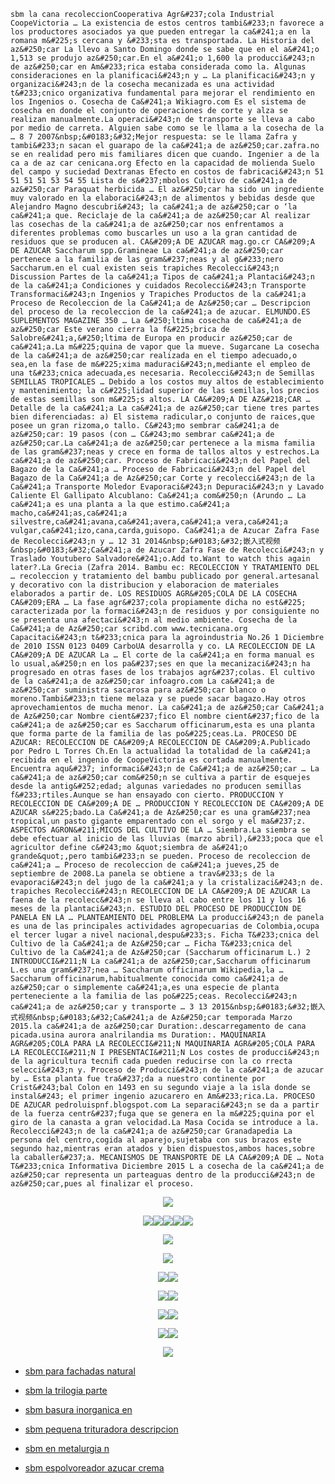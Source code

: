 
```
sbm la cana recoleccionCooperativa Agr&#237;cola Industrial CoopeVictoria … La existencia de estos centros tambi&#233;n favorece a los productores asociados ya que pueden entregar la ca&#241;a en la romana m&#225;s cercana y &#233;sta es transportada. La Historia del az&#250;car La llevo a Santo Domingo donde se sabe que en el a&#241;o 1,513 se produjo az&#250;car.En el a&#241;o 1,600 la producci&#243;n de az&#250;car en Am&#233;rica estaba considerada como la. Algunas consideraciones en la planificaci&#243;n y … La planificaci&#243;n y organizaci&#243;n de la cosecha mecanizada es una actividad t&#233;cnico organizativa fundamental para mejorar el rendimiento en los Ingenios o. Cosecha de Ca&#241;a Wikiagro.com Es el sistema de cosecha en donde el conjunto de operaciones de corte y alza se realizan manualmente.La operaci&#243;n de transporte se lleva a cabo por medio de carreta. Alguien sabe como se le llama a la cosecha de la … 8 7 2007&nbsp;&#0183;&#32;Mejor respuesta: se le llama Zafra y tambi&#233;n sacan el guarapo de la ca&#241;a de az&#250;car.zafra.no se en realidad pero mis familiares dicen que cuando. Ingenier a de la ca a de az car cenicana.org Efecto en la capacidad de molienda Suelo del campo y suciedad Dextranas Efecto en costos de fabricaci&#243;n 51 51 51 51 53 54 55 Lista de s&#237;mbolos Cultivo de ca&#241;a de az&#250;car Paraquat herbicida … El az&#250;car ha sido un ingrediente muy valorado en la elaboraci&#243;n de alimentos y bebidas desde que Alejandro Magno descubri&#243; la ca&#241;a de az&#250;car o ‘la ca&#241;a que. Reciclaje de la ca&#241;a de az&#250;car Al realizar las cosechas de la ca&#241;a de az&#250;car nos enfrentamos a diferentes problemas como buscarles un uso a la gran cantidad de residuos que se producen al. CA&#209;A DE AZUCAR mag.go.cr CA&#209;A DE AZUCAR Saccharum spp.Gramineae La ca&#241;a de az&#250;car pertenece a la familia de las gram&#237;neas y al g&#233;nero Saccharum.en el cual existen seis trapiches Recolecci&#243;n Discussion Partes de la ca&#241;a Tipos de ca&#241;a Plantaci&#243;n de la ca&#241;a Condiciones y cuidados Recolecci&#243;n Transporte Transformaci&#243;n Ingenios y Trapiches Productos de la ca&#241;a Proceso de Recoleccion de la Ca&#241;a de Az&#250;car … Descripcion del proceso de la recoleccion de la ca&#241;a de azucar. ELMUNDO.ES SUPLEMENTOS MAGAZINE 350 … La &#250;ltima cosecha de ca&#241;a de az&#250;car Este verano cierra la f&#225;brica de Salobre&#241;a,&#250;ltima de Europa en producir az&#250;car de ca&#241;a.La m&#225;quina de vapor que la mueve. Sugarcane La cosecha de la ca&#241;a de az&#250;car realizada en el tiempo adecuado,o sea,en la fase de m&#225;xima maduraci&#243;n,mediante el empleo de una t&#233;cnica adecuada,es necesaria. Recolecci&#243;n de Semillas SEMILLAS TROPICALES … Debido a los costos muy altos de establecimiento y mantenimiento; la c&#225;lidad superior de las semillas,los precios de estas semillas son m&#225;s altos. LA CA&#209;A DE AZ&#218;CAR … Detalle de la ca&#241;a La ca&#241;a de az&#250;car tiene tres partes bien diferenciadas: a) El sistema radicular,o conjunto de raices,que posee un gran rizoma,o tallo. C&#243;mo sembrar ca&#241;a de az&#250;car: 19 pasos (con … C&#243;mo sembrar ca&#241;a de az&#250;car.La ca&#241;a de az&#250;car pertenece a la misma familia de las gram&#237;neas y crece en forma de tallos altos y estrechos.La ca&#241;a de az&#250;car. Proceso de Fabricaci&#243;n del Papel del Bagazo de la Ca&#241;a … Proceso de Fabricaci&#243;n del Papel del Bagazo de la Ca&#241;a de Az&#250;car Corte y recolecci&#243;n de la Ca&#241;a Transporte Moledor Evaporaci&#243;n Depuraci&#243;n y Lavado Caliente El Gallipato Alcublano: Ca&#241;a com&#250;n (Arundo … La ca&#241;a es una planta a la que estimo.ca&#241;a macho,ca&#241;as,ca&#241;a silvestre,ca&#241;avana,ca&#241;avera,ca&#241;a vera,ca&#241;a vulgar,ca&#241;izo,cana,carda,guisopo. Ca&#241;a de Azucar Zafra Fase de Recolecci&#243;n y … 12 31 2014&nbsp;&#0183;&#32;嵌入式视频&nbsp;&#0183;&#32;Ca&#241;a de Azucar Zafra Fase de Recolecci&#243;n y Traslado Youtubero Salvadore&#241;o.Add to.Want to watch this again later?.La Grecia (Zafra 2014. Bambu ec: RECOLECCION Y TRATAMIENTO DEL … recoleccion y tratamiento del bambu publicado por general.artesanal y decorativo con la distribucion y elaboracion de materiales elaborados a partir de. LOS RESIDUOS AGR&#205;COLA DE LA COSECHA CA&#209;ERA … La fase agr&#237;cola propiamente dicha no est&#225; caracterizada por la formaci&#243;n de residuos y por consiguiente no se presenta una afectaci&#243;n al medio ambiente. Cosecha de la Ca&#241;a de Az&#250;car scribd.com www.tecnicana.org Capacitaci&#243;n t&#233;cnica para la agroindustria No.26 1 Diciembre de 2010 ISSN 0123 0409 CarboUA desarrolla y co. LA RECOLECCION DE LA CA&#209;A DE AZUCAR La … El corte de la ca&#241;a en forma manual es lo usual,a&#250;n en los pa&#237;ses en que la mecanizaci&#243;n ha progresado en otras fases de los trabajos agr&#237;colas. El cultivo de la ca&#241;a de az&#250;car infoagro.com La ca&#241;a de az&#250;car suministra sacarosa para az&#250;car blanco o moreno.Tambi&#233;n tiene melaza y se puede sacar bagazo.Hay otros aprovechamientos de mucha menor. La ca&#241;a de az&#250;car Ca&#241;a de Az&#250;car Nombre cient&#237;fico El nombre cient&#237;fico de la ca&#241;a de az&#250;car es Saccharum officinarum,esta es una planta que forma parte de la familia de las po&#225;ceas.La. PROCESO DE AZUCAR: RECOLECCION DE CA&#209;A RECOLECCION DE CA&#209;A.Publicado por Pedro L Torres Ch.En la actualidad la totalidad de la ca&#241;a recibida en el ingenio de CoopeVictoria es cortada manualmente. Encuentra aqu&#237; informaci&#243;n de Ca&#241;a de az&#250;car … La ca&#241;a de az&#250;car com&#250;n se cultiva a partir de esquejes desde la antig&#252;edad; algunas variedades no producen semillas f&#233;rtiles.Aunque se han ensayado con cierto. PRODUCCION Y RECOLECCION DE CA&#209;A DE … PRODUCCION Y RECOLECCION DE CA&#209;A DE AZUCAR s&#225;bado.La Ca&#241;a de Az&#250;car es una gram&#237;nea tropical,un pasto gigante emparentado con el sorgo y el ma&#237;z. ASPECTOS AGRON&#211;MICOS DEL CULTIVO DE LA … Siembra.La siembra se debe efectuar al inicio de las lluvias (marzo abril),&#233;poca que el agricultor define c&#243;mo &quot;siembra de a&#241;o grande&quot;,pero tambi&#233;n se pueden. Proceso de recoleccion de ca&#241;a … Proceso de recoleccion de ca&#241;a jueves,25 de septiembre de 2008.La panela se obtiene a trav&#233;s de la evaporaci&#243;n del jugo de la ca&#241;a y la cristalizaci&#243;n de. trapiches Recolecci&#243;n RECOLECCION DE LA CA&#209;A DE AZUCAR La faena de la recolecc&#243;n se lleva al cabo entre los 11 y los 16 meses de la plantaci&#243;n. ESTUDIO DEL PROCESO DE PRODUCCION DE PANELA EN LA … PLANTEAMIENTO DEL PROBLEMA La producci&#243;n de panela es una de las principales actividades agropecuarias de Colombia,ocupa el tercer lugar a nivel nacional,despu&#233;s. Ficha T&#233;cnica del Cultivo de la Ca&#241;a de Az&#250;car … Ficha T&#233;cnica del Cultivo de la Ca&#241;a de Az&#250;car (Saccharum officinarum L.) 2 INTRODUCCI&#211;N La ca&#241;a de az&#250;car,Saccharum officinarum L.es una gram&#237;nea … Saccharum officinarum Wikipedia,la … Saccharum officinarum,habitualmente conocida como ca&#241;a de az&#250;car o simplemente ca&#241;a,es una especie de planta perteneciente a la familia de las po&#225;ceas. Recolecci&#243;n ca&#241;a de az&#250;car y transporte … 3 13 2015&nbsp;&#0183;&#32;嵌入式视频&nbsp;&#0183;&#32;Ca&#241;a de Az&#250;car temporada Marzo 2015.la ca&#241;a de az&#250;car Duration:.descarregamento de cana picada.usina aurora analrilandia ms Duration:. MAQUINARIA AGR&#205;COLA PARA LA RECOLECCI&#211;N MAQUINARIA AGR&#205;COLA PARA LA RECOLECCI&#211;N I PRESENTACI&#211;N Los costes de producci&#243;n de la agricultura tecniﬁ cada pueden reducirse con la co rrecta selecci&#243;n y. Proceso de Producci&#243;n de la ca&#241;a de azucar by … Esta planta fue tra&#237;da a nuestro continente por Crist&#243;bal Colon en 1493 en su segundo viaje a la isla donde se instal&#243; el primer ingenio azucarero en Am&#233;rica.La. PROCESO DE AZUCAR pedroluispnf.blogspot.com La separaci&#243;n se da a partir de la fuerza centr&#237;fuga que se genera en la m&#225;quina por el giro de la canasta a gran velocidad.La Masa Cocida se introduce a la. Recolecci&#243;n de la ca&#241;a de az&#250;car Granadapedia La persona del centro,cogida al aparejo,sujetaba con sus brazos este segundo haz,mientras eran atados y bien dispuestos,ambos haces,sobre la caballer&#237;a. MECANISMOS DE TRANSPORTE DE LA CA&#209;A DE … Nota T&#233;cnica Informativa Diciembre 2015 L a cosecha de la ca&#241;a de az&#250;car representa un parteaguas dentro de la producci&#243;n de az&#250;car,pues al finalizar el proceso. 
```

<div align="center">

<a href="https://es-crusher.shibang-china.com/github&k=sbm+la+cana+recoleccion"><img src="https://static.shibang-china.com/es/crusher/logo.jpg"></a>

<a href="https://es-crusher.shibang-china.com/github&k=sbm+la+cana+recoleccion"><img src="https://static.shibang-china.com/es/crusher/index.jpg"></a><a href="https://es-crusher.shibang-china.com/material.htmlgithub&k=sbm+la+cana+recoleccion"><img src="https://static.shibang-china.com/es/crusher/material.jpg"></a><a href="https://es-crusher.shibang-china.com/application.htmlgithub&k=sbm+la+cana+recoleccion"><img src="https://static.shibang-china.com/es/crusher/application.jpg"></a><a href="https://es-crusher.shibang-china.com/aboutus.htmlgithub&k=sbm+la+cana+recoleccion"><img src="https://static.shibang-china.com/es/crusher/aboutus.jpg"></a><a href="https://es-crusher.shibang-china.com/contact.htmlgithub&k=sbm+la+cana+recoleccion"><img src="https://static.shibang-china.com/es/crusher/contact.jpg"></a>

<a href="https://es-crusher.shibang-china.com/github&k=sbm+la+cana+recoleccion"><img src="https://static.shibang-china.com/es/crusher/banner.jpg"></a>

<a href="https://swt.shibang-china.com/github&k=sbm+la+cana+recoleccion"><img src="https://static.shibang-china.com/es/crusher/text.jpg"></a>

<a href="https://swt.shibang-china.com/github&k=sbm+la+cana+recoleccion"><img src="https://static.shibang-china.com/es/crusher/chat.jpg"></a><a href="https://es-crusher.shibang-china.com/contact.htmlgithub&k=sbm+la+cana+recoleccion"><img src="https://static.shibang-china.com/es/crusher/message.jpg"></a>

<a href="https://es-crusher.shibang-china.com/products/pe.htmlgithub&k=sbm+la+cana+recoleccion"><img src="https://static.shibang-china.com/es/crusher/pe.jpg"></a><a href="https://es-crusher.shibang-china.com/products/pf.htmlgithub&k=sbm+la+cana+recoleccion"><img src="https://static.shibang-china.com/es/crusher/pf.jpg"></a>

<a href="https://es-crusher.shibang-china.com/products/hpt.htmlgithub&k=sbm+la+cana+recoleccion"><img src="https://static.shibang-china.com/es/crusher/hpt.jpg"></a><a href="https://es-crusher.shibang-china.com/products/vsi.htmlgithub&k=sbm+la+cana+recoleccion"><img src="https://static.shibang-china.com/es/crusher/vsi.jpg"></a>

<a href="https://es-crusher.shibang-china.com/products/klv.htmlgithub&k=sbm+la+cana+recoleccion"><img src="https://static.shibang-china.com/es/crusher/klv.jpg"></a><a href="https://es-crusher.shibang-china.com/products/portable.htmlgithub&k=sbm+la+cana+recoleccion"><img src="https://static.shibang-china.com/es/crusher/portable.jpg"></a>

<a href="https://swt.shibang-china.com/github&k=sbm+la+cana+recoleccion"><img src="https://static.shibang-china.com/es/crusher/case.jpg"></a>

</div>


* [sbm para fachadas natural](sbm%20para%20fachadas%20natural.md)

* [sbm la trilogia parte](sbm%20la%20trilogia%20parte.md)

* [sbm basura inorganica en](sbm%20basura%20inorganica%20en.md)

* [sbm pequena trituradora descripcion](sbm%20pequena%20trituradora%20descripcion.md)

* [sbm en metalurgia n](sbm%20en%20metalurgia%20n.md)

* [sbm espolvoreador azucar crema](sbm%20espolvoreador%20azucar%20crema.md)